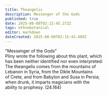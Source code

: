 ```yaml
---
title: Theangelis
description: Messenger of the Gods
published: true
date: 2025-08-08T02:15:45.272Z
tags: ethnobotanical
editor: markdown
dateCreated: 2025-08-08T02:15:43.489Z
---
```


<div>"Messenger of the Gods"</div>
<div>Pliny wrote the following about this plant, which</div>
<div>has been neither identified nor even interpreted:</div>
<div>The theangelis comes from the mountains of</div>
<div>Lebanon in Syria, from the Dikte Mountains</div>
<div>of Crete, and from Babylon and Susa in Persia;</div>
<div>when drunk, it imparts magicians with the</div>
<div>ability to prophesy. (24.164)</div>